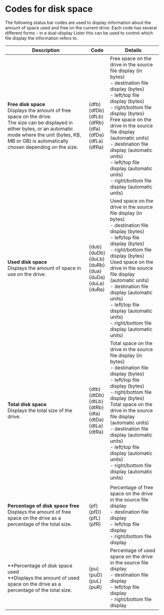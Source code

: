 # Codes for disk space

The following status bar codes are used to display information about the amount of space used and free on the current drive. Each code has several different forms - in a dual-display Lister this can be used to control which file display the information refers to.

| Description | Code | Details |
| --- | --- | --- |
| **Free disk space**  <br />Displays the amount of free space on the drive.  <br />The size can be displayed in either bytes, or an automatic mode where the unit (bytes, KB, MB or GB) is automatically chosen depending on the size. | {dfb}  <br />{dfDb}  <br />{dfLb}  <br />{dfRb}  <br />{dfa}  <br />{dfDa}  <br />{dfLa}  <br />{dfRa} | Free space on the drive in the source file display (in bytes)  <br />- destination file display (bytes)  <br />- left/top file display (bytes)  <br />- right/bottom file display (bytes)  <br />Free space on the drive in the source file display (automatic units)  <br />- destination file display (automatic units)  <br />- left/top file display (automatic units)  <br />- right/bottom file display (automatic units) |
| **Used disk space**  <br />Displays the amount of space in use on the drive. | {dub}  <br />{duDb}  <br />{duLb}  <br />{duRb}  <br />{dua}  <br />{duDa}  <br />{duLa}  <br />{duRa} | Used space on the drive in the source file display (in bytes)  <br />- destination file display (bytes)  <br />- left/top file display (bytes)  <br />- right/bottom file display (bytes)  <br />Used space on the drive in the source file display (automatic units)  <br />- destination file display (automatic units)  <br />- left/top file display (automatic units)  <br />- right/bottom file display (automatic units) |
| **Total disk space**  <br />Displays the total size of the drive. | {dtb}  <br />{dtDb}  <br />{dtLb}  <br />{dtRb}  <br />{dta}  <br />{dtDa}  <br />{dtLa}  <br />{dtRa} | Total space on the drive in the source file display (in bytes)  <br />- destination file display (bytes)  <br />- left/top file display (bytes)  <br />- right/bottom file display (bytes)  <br />Total space on the drive in the source file display (automatic units)  <br />- destination file display (automatic units)  <br />- left/top file display (automatic units)  <br />- right/bottom file display (automatic units) |
|  |  |  |
| **Percentage of disk space free**  <br />Displays the amount of free space on the drive as a percentage of the total size. | {pf}  <br />{pfD}  <br />{pfL}  <br />{pfR} | Percentage of free space on the drive in the source file display  <br />- destination file display  <br />- left/top file display  <br />- right/bottom file display |
| **Percentage of disk space used  <br />**Displays the amount of used space on the drive as a percentage of the total size. | {pu}  <br />{puD}  <br />{puL}  <br />{puR} | Percentage of used space on the drive in the source file display  <br />- destination file display  <br />- left/top file display  <br />- right/bottom file display |

